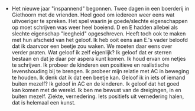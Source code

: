 - Het nieuwe jaar "inspannend" begonnen. Twee dagen in een boerderij in Giethoorn met de vrienden. Heel goed om iedereen weer eens wat uitvoeriger te spreken. Het spel waarin je goede/slechte eigenschappen op moet schrijven was weer heel boeiend. D en E hadden allebei als slechte eigenschap "leegheid" opgeschreven. Heeft toch ook te maken met hun afscheid van het geloof. Ik heb ooit eens aan E.'s vader beloofd dat ik daarvoor een beetje zou waken. We moeten daar eens over verder praten. Wat geloof ik zelf eigenlijk? Ik geloof dat er sterren bestaan en dat je daar per aspera kunt komen. Ik houd ervan om netjes te schrijven. Ik probeer de kinderen een positieve en realistische levenshouding bij te brengen. Ik probeer mijn relatie met AC in beweging te houden. Ik denk dat ik dat een beetje kan. Geloof ik in iets of iemand buiten mezelf? Ik geloof in AC en de kinderen. Ik geloof dat het goed kan komen met de wereld. Ik ben me bewust van de dreigingen, in en buiten mezelf. Ziekte, vernedering. Iets positiefs uit vernedering halen, dat is helemaal een kunst.